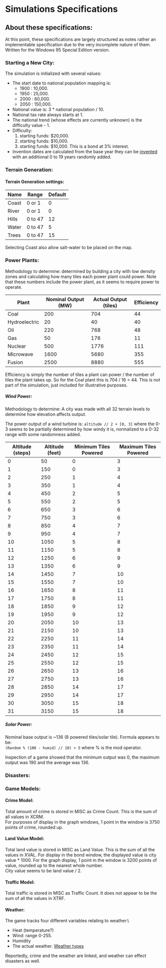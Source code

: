 # Simulations Specifications

## About these specifications:

At this point, these specifications are largely structured as notes rather an implementable specification due to the very incomplete nature of them. Written for the Windows 95 Special Edition version.

### Starting a New City:

The simulation is initialized with several values:
- The start date to national population mapping is:
  - 1900 : 10,000.
  - 1950 : 25,000.
  - 2000 : 60,000.
  - 2050 : 150,000.
- National value is: 3 * national population / 10.
- National tax rate always starts at 1.
- The national trend (whose effects are currently unknown) is the difficulty value - 1.
- Difficulty:
  1. starting funds: $20,000.
  2. starting funds: $10,000.
  3. starting funds: $10,000. This is a bond at 3% interest.
- Invention dates are calculated from the base year they can be [invented](https://github.com/dfloer/SC2k-docs/blob/master/sc2%20file%20spec.md#technology-discovery-years) with an additional 0 to 19 years randomly added.

### Terrain Generation:

#### Terrain Generation settings:

| Name | Range | Default |
| --- | --- | --- |
| Coast | 0 or 1 | 0 |
| River | 0 or 1 | 0 |
| Hills | 0 to 47 | 12 |
| Water | 0 to 47 | 5 |
| Trees | 0 to 47 | 15 |

Selecting Coast also allow salt-water to be placed on the map.

### Power Plants:

Methodology to determine: determined by building a city with low density zones and calculating how many tiles each power plant could power. Note that these numbers include the power plant, as it seems to require power to operate.

|Plant|Nominal Output (MW)|Actual Output (tiles)|Efficiency|
|---|---|---|---|
| Coal | 200 | 704 | 44 |
| Hydroelectric | 20 | 40 | 40 |
| Oil | 220 | 768 | 48 |
| Gas | 50 | 176 | 11 |
| Nuclear | 500 | 1776 | 111 |
| Microwave | 1600 | 5680 | 355 |
| Fusion | 2500 | 8880 | 555 |

Efficiency is simply the number of tiles a plant can power / the number of tiles the plant takes up. So for the Coal plant this is 704 / 16 = 44. This is not part of the simulation, just included for illustrative purposes.

##### Wind Power:

Methodology to determine: A city was made with all 32 terrain levels to determine how elevation affects output.

The power output of a wind turbine is: `altitude // 2 + [0, 3]` where the 0-3 seems to be partially determined by how windy it is, normalized to a 0-32 range with some randomness added.

| Altitude (steps) |Altitude (feet) | Minimum Tiles Powered | Maximum Tiles Powered |
|---|---|---|---|
| 0 | 50 | 0 | 3 |
| 1 | 150 | 0 | 3 |
| 2 | 250 | 1 | 4 |
| 3 | 350 | 1 | 4 |
| 4 | 450 | 2 | 5 |
| 5 | 550 | 2 | 5 |
| 6 | 650 | 3 | 6 |
| 7 | 750 | 3 | 6 |
| 8 | 850 | 4 | 7 |
| 9 | 950 | 4 | 7 |
| 10 | 1050 | 5 | 8 |
| 11 | 1150 | 5 | 8 |
| 12 | 1250 | 6 | 9 |
| 13 | 1350 | 6 | 9 |
| 14 | 1450 | 7 | 10 |
| 15 | 1550 | 7 | 10 |
| 16 | 1650 | 8 | 11 |
| 17 | 1750 | 8 | 11 |
| 18 | 1850 | 9 | 12 |
| 19 | 1950 | 9 | 12 |
| 20 | 2050 | 10 | 13 |
| 21 | 2150 | 10 | 13 |
| 22 | 2250 | 11 | 14 |
| 23 | 2350 | 11 | 14 |
| 24 | 2450 | 12 | 15 |
| 25 | 2550 | 12 | 15 |
| 26 | 2650 | 13 | 16 |
| 27 | 2750 | 13 | 16 |
| 28 | 2850 | 14 | 17 |
| 29 | 2950 | 14 | 17 |
| 30 | 3050 | 15 | 18 |
| 31 | 3150 | 15 | 18 |


##### Solar Power:
Nominal base output is ~136 (8 powered tiles/solar tile). Formula appears to be:\
`(Random % (100 - humid) // 10) + 5` where % is the mod operator.

Inspection of a game showed that the minimum output was 0, the maximum output was 190 and the average was 136.

### Disasters:


### Game Models:
#### Crime Model:
Total amount of crime is stored in MISC as Crime Count. This is the sum of all values in XCRM.\
For purposes of display in the graph windows, 1 point in the window is 3750 points of crime, rounded up.

#### Land Value Model:
Total land value is stored in MISC as Land Value. This is the sum of all the values in XVAL. For display in the bond window, the displayed value is city value * 1000. For the graph display, 1 point in the window is 3200 points of value, rounded up to the nearest whole number. \
City value seems to be land value / 2.

#### Traffic Model:
Total traffic is stored in MISC as Traffic Count. It does not appear to be the sum of all the values in XTRF.

#### Weather:
The game tracks four different variables relating to weather:\
- Heat (temperature?)
- Wind: range 0-255.
- Humidity
- The actual weather. [Weather types](https://github.com/dfloer/SC2k-docs/blob/master/sc2%20file%20spec.md#weather-type)

Reportedly, crime and the weather are linked, and weather can effect disasters as well.
